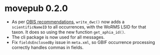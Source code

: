 # movepub 0.2.0

* As per [OBIS recommendations](https://manual.obis.org/darwin_core.html#taxonomy-and-identification), `write_dwc()` now adds a `scientificNameID` to all occurrences, with the WoRMS LSID for that taxon.
  It does so using the new function `get_aphia_id()`.
* The cli package is now used for all messages.
* Fix `fieldsEnclosedBy` issue in `meta.xml`, so GBIF occurrence processing correctly handles commas in fields.

